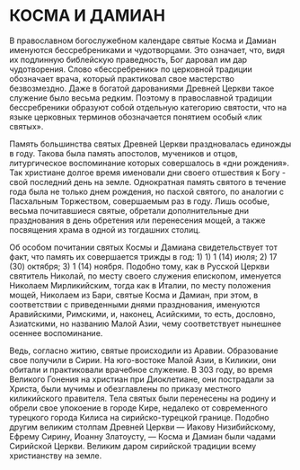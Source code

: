 # КОСМА И ДАМИАН

В православном богослужебном календаре святые Косма и Дамиан именуются бессребрениками и чудотворцами. Это означает, что, видя их подлинную библейскую праведность, Бог даровал им дар чудотворения. Слово «бессребреник» по церковной традиции обозначает врача, который практиковал свое мастерство безвозмездно. Даже в богатой дарованиями Древней Церкви такое служение было весьма редким. Поэтому в православной традиции бессребреники образуют собой отдельную категорию святости, что на языке церковных терминов обозначается понятием особый «лик святых».

Память большинства святых Древней Церкви праздновалась единожды в году. Такова была память апостолов, мучеников и отцов, литургическое воспоминание которых совершалось в «дни рождения». Так христиане долгое время именовали дни своего отшествия к Богу - свой последний день на земле. Однократная память святого в течение года была не только днем рождения, но пасхой святого, по аналогии с Пасхальным Торжеством, совершаемым раз в году. Лишь особые, весьма почитавшиеся святые, обретали дополнительные дни празднования в день обретения или перенесения мощей, а также посвящения храма в одной из тогдашних столиц.

Об особом почитании святых Космы и Дамиана свидетельствует тот факт, что память их совершается трижды в год: 1) 1) 1 (14) июля; 2) 17 (30) октября; 3) 1 (14) ноября. Подобно тому, как в Русской Церкви святитель Николай, по месту своего служения епископом, именуется Николаем Мирликийским, тогда как в Италии, по месту положения мощей, Николаем из Бари, святые Косма и Дамиан, при этом, в соответствии с приведенными днями празднования, именуются Аравийскими, Римскими, и, наконец, Асийскими, то есть, дословно, Азиатскими, но названию Малой Азии, чему соответствует нынешнее осеннее воспоминание.

Ведь, согласно житию, святые происходили из Аравии. Образование свое получили в Сирии. На юго-востоке Малой Азии, в Киликии, они обитали и практиковали врачебное служение. В 303 году, во время Великого Гонения на христиан при Диоклетиане, они пострадали за Христа, были мучимы и обезглавлены по приказу местного киликийского правителя. Тела святых были перенесены на родину и обрели свое упокоение в городе Кире, недалеко от современного турецкого города Килиса на сирийско-турецкой границе. Подобно другим великим столпам Древней Церкви — Иакову Низибийскому, Ефрему Сирину, Иоанну Златоусту, — Косма и Дамиан были чадами Сирийской Церкви. Великим даром сирийской традиции всему христианству на земле.
